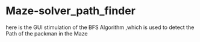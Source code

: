 # Maze-solver_path_finder

here is the GUI stimulation of the BFS Algorithm ,which is used to detect the Path of the packman in the Maze
